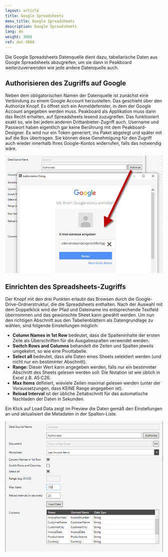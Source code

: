 ```yaml
---
layout: article
title: Google Spreadsheets
menu_title: Google Spreadsheets
description: Google Spreadsheets
lang: de
weight: 3000
ref: dat-3000
---
```

Die Google Spreadsheets Datenquelle dient dazu, tabellarische Daten aus Google Spreadsheets abzugreifen, um sie dann in Peakboard weiterzuverwenden wie jede andere Datenquelle auch.

## Authorisieren des Zugriffs auf Google

Neben dem obligatorischen Namen der Datenquelle ist zunächst eine Verbindung zu einem Google Account herzustellen. Das geschieht über den Authorize Knopf. Es öffnet sich ein Anmeldefenster, in dem der Google Account angegeben werden muss. Peakboard als Applikation muss dann das Recht erhalten, auf Spreadsheets lesend zuzugreifen. Das funktioniert exakt so, wie bei jedem anderen Drittanbieter-Zugriff auch. Username und Passwort haben eigentlich gar keine Berührung mit dem Peakboard-Designer. Es wird nur ein Token generiert, ins Paket abgelegt und später mit auf die Box übertragen. Sie können diese Genehmigung für den Zugriff auch wieder innerhalb Ihres Google-Kontos widerrufen, falls das notwendig wäre.

![image_1](/assets/images/Data_Sources/GoogleSpreadsheets/SpeadsheetsSource01.png)

## Einrichten des Spreadsheets-Zugriffs

Der Knopf mit den drei Punkten erlaubt das Browsen durch die Google-Drive-Ordnerstruktur, die die Spreadsheets enthalten. Nach der Auswahl mit dem Doppelklick wird der Pfad und Dateiname ins entsprechende Textfeld übernommen und das gewünschte Sheet kann gewählt werden.
Um nun den richtigen Abschnitt aus den Tabellenblättern als Datengrundlage zu wählen, sind folgende Einstellungen möglich:

*    **Column Names in 1st Row** bedeutet, dass die Spalteninhalte der ersten Zeile als Überschriften für die Ausgabespalten verwendet werden.
*    **Switch Rows and Columns** behandelt die Zeilen und Spalten jeweils umgekehrt, so wie eine Pivottabelle.
*    **Select all** bedeutet, dass alle Daten eines Sheets selektiert werden (und nicht nur ein bestimmter Abschnitt).
*    **Range:** Dieser Wert kann angegeben werden, falls nur ein bestimmter Abschnitt des Sheets gelesen werden soll. Die Notation ist wie üblich in Excel z.B. A5:C26.
*    **Max Items** definiert, wieviele Zeilen maximal gelesen werden (unter der Voraussetzungen, dass KEINE Range angegeben ist).
*    **Reload Interval** ist der übliche Zeitabschnitt für das automatische Nachladen der Daten in Sekunden.

Ein Klick auf Load Data zeigt im Preview die Daten gemäß den Einstellungen an und aktualisiert die Metadaten in der Spalten-Liste.

![image_1](/assets/images/Data_Sources/GoogleSpreadsheets/SpeadsheetsSource02.png)